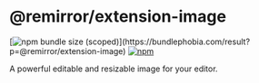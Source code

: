 # @remirror/extension-image

[![npm bundle size (scoped)](https://img.shields.io/bundlephobia/minzip/@remirror/extension-image.svg?)](https://bundlephobia.com/result?p=@remirror/extension-image) [![npm](https://img.shields.io/npm/dm/@remirror/extension-image.svg?&logo=npm)](https://www.npmjs.com/package/@remirror/extension-image)

A powerful editable and resizable image for your editor.
